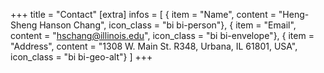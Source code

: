 +++
title = "Contact"
[extra]
infos = [
    { item = "Name", content = "Heng-Sheng Hanson Chang", icon_class = "bi bi-person"},
    { item = "Email", content = "hschang@illinois.edu", icon_class = "bi bi-envelope"},
    { item = "Address", content = "1308 W. Main St. R348, Urbana, IL 61801, USA", icon_class = "bi bi-geo-alt"}
]
+++
